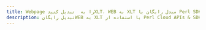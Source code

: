 ---title: Webpage را به  تبدیل کنیدXLT، WEB به XLT مبدل رایگان یا Perl SDKdescription: تبدیل رایگانWEB به XLT با استفاده از Perl Cloud APIs & SDK همچنین اسناد PDF را در Cloud ایجاد، ویرایش و رندر کنید.---
